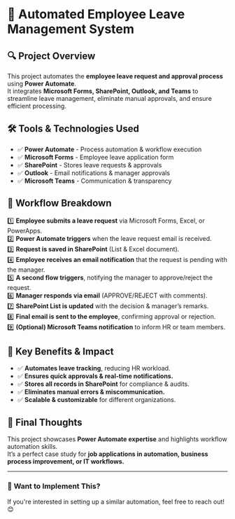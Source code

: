 # 📌 Automated Employee Leave Management System

## 🔍 Project Overview
This project automates the **employee leave request and approval process** using **Power Automate**.  
It integrates **Microsoft Forms, SharePoint, Outlook, and Teams** to streamline leave management, eliminate manual approvals, and ensure efficient processing.

## 🛠 Tools & Technologies Used
- ✅ **Power Automate** - Process automation & workflow execution
- ✅ **Microsoft Forms** - Employee leave application form
- ✅ **SharePoint** - Stores leave requests & approvals
- ✅ **Outlook** - Email notifications & manager approvals
- ✅ **Microsoft Teams** - Communication & transparency

## 📜 Workflow Breakdown
1️⃣ **Employee submits a leave request** via Microsoft Forms, Excel, or PowerApps.  
2️⃣ **Power Automate triggers** when the leave request email is received.  
3️⃣ **Request is saved in SharePoint** (List & Excel document).  
4️⃣ **Employee receives an email notification** that the request is pending with the manager.  
5️⃣ **A second flow triggers**, notifying the manager to approve/reject the request.  
6️⃣ **Manager responds via email** (APPROVE/REJECT with comments).  
7️⃣ **SharePoint List is updated** with the decision & manager’s remarks.  
8️⃣ **Final email is sent to the employee**, confirming approval or rejection.  
9️⃣ **(Optional) Microsoft Teams notification** to inform HR or team members.  

## 🚀 Key Benefits & Impact
- ✅ **Automates leave tracking**, reducing HR workload.
- ✅ **Ensures quick approvals & real-time notifications.**
- ✅ **Stores all records in SharePoint** for compliance & audits.
- ✅ **Eliminates manual errors & miscommunication.**
- ✅ **Scalable & customizable** for different organizations.

## 📢 Final Thoughts
This project showcases **Power Automate expertise** and highlights workflow automation skills.  
It’s a perfect case study for **job applications in automation, business process improvement, or IT workflows.**

---  
### 🎯 **Want to Implement This?**
If you're interested in setting up a similar automation, feel free to reach out! 😊

